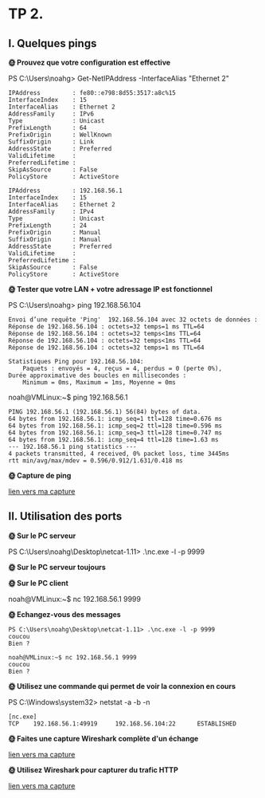 # TP 2.

## I. Quelques pings

**🌞 Prouvez que votre configuration est effective**

PS C:\Users\noahg> Get-NetIPAddress -InterfaceAlias "Ethernet 2"

    IPAddress         : fe80::e798:8d55:3517:a8c%15
    InterfaceIndex    : 15
    InterfaceAlias    : Ethernet 2
    AddressFamily     : IPv6
    Type              : Unicast
    PrefixLength      : 64
    PrefixOrigin      : WellKnown
    SuffixOrigin      : Link
    AddressState      : Preferred
    ValidLifetime     :
    PreferredLifetime :
    SkipAsSource      : False
    PolicyStore       : ActiveStore

    IPAddress         : 192.168.56.1
    InterfaceIndex    : 15
    InterfaceAlias    : Ethernet 2
    AddressFamily     : IPv4
    Type              : Unicast
    PrefixLength      : 24
    PrefixOrigin      : Manual
    SuffixOrigin      : Manual
    AddressState      : Preferred
    ValidLifetime     :
    PreferredLifetime :
    SkipAsSource      : False
    PolicyStore       : ActiveStore

**🌞 Tester que votre LAN + votre adressage IP est fonctionnel**

PS C:\Users\noahg> ping 192.168.56.104

    Envoi d’une requête 'Ping'  192.168.56.104 avec 32 octets de données :
    Réponse de 192.168.56.104 : octets=32 temps=1 ms TTL=64
    Réponse de 192.168.56.104 : octets=32 temps<1ms TTL=64
    Réponse de 192.168.56.104 : octets=32 temps<1ms TTL=64
    Réponse de 192.168.56.104 : octets=32 temps=1 ms TTL=64

    Statistiques Ping pour 192.168.56.104:
        Paquets : envoyés = 4, reçus = 4, perdus = 0 (perte 0%),
    Durée approximative des boucles en millisecondes :
        Minimum = 0ms, Maximum = 1ms, Moyenne = 0ms

noah@VMLinux:~$ ping 192.168.56.1

    PING 192.168.56.1 (192.168.56.1) 56(84) bytes of data.
    64 bytes from 192.168.56.1: icmp_seq=1 ttl=128 time=0.676 ms
    64 bytes from 192.168.56.1: icmp_seq=2 ttl=128 time=0.596 ms
    64 bytes from 192.168.56.1: icmp_seq=3 ttl=128 time=0.747 ms
    64 bytes from 192.168.56.1: icmp_seq=4 ttl=128 time=1.63 ms
    --- 192.168.56.1 ping statistics ---
    4 packets transmitted, 4 received, 0% packet loss, time 3445ms
    rtt min/avg/max/mdev = 0.596/0.912/1.631/0.418 ms

**🌞 Capture de ping**

[lien vers ma capture](./pingVm.pcapng)

## II. Utilisation des ports

**🌞 Sur le PC serveur**

PS C:\Users\noahg\Desktop\netcat-1.11> .\nc.exe -l -p 9999

**🌞 Sur le PC serveur toujours**



**🌞 Sur le PC client**

noah@VMLinux:~$ nc 192.168.56.1 9999

**🌞 Echangez-vous des messages**

    PS C:\Users\noahg\Desktop\netcat-1.11> .\nc.exe -l -p 9999
    coucou
    Bien ?

    noah@VMLinux:~$ nc 192.168.56.1 9999
    coucou
    Bien ?

**🌞 Utilisez une commande qui permet de voir la connexion en cours**

PS C:\Windows\system32> netstat -a -b -n

    [nc.exe]
    TCP    192.168.56.1:49919     192.168.56.104:22      ESTABLISHED

**🌞 Faites une capture Wireshark complète d'un échange**

[lien vers ma capture](./netcat1.pcapng)

**🌞 Utilisez Wireshark pour capturer du trafic HTTP**

[lien vers ma capture](./http.pcapng)

